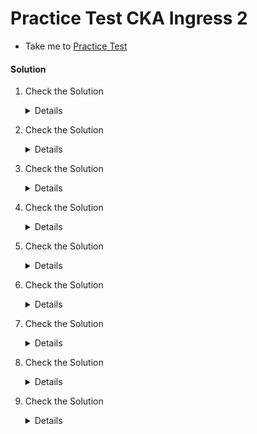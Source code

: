 # Practice Test CKA Ingress 2

  - Take me to [Practice Test](https://kodekloud.com/topic/practice-test-cka-ingress-networking-2/)

#### Solution 

  1. Check the Solution

     <details>

      ```
      OK
      ```
     </details>

  2. Check the Solution

     <details>

      ```
      kubectl create namespace ingress-space
      ```
     </details>

  3. Check the Solution

     <details>

      ```
      kubectl create configmap nginx-configuration --namespace ingress-space
      ```
     </details>

  4. Check the Solution

     <details>

      ```
      kubectl create serviceaccount ingress-serviceaccount --namespace ingress-space
      ```
     </details>

  5. Check the Solution

     <details>

      ```
      Ok

      kubectl get roles,rolebindings --namespace ingress-space
      ```
     </details>

  6. Check the Solution

     <details>

      ```
      apiVersion: apps/v1
      kind: Deployment
      metadata:
        name: ingress-controller
        namespace: ingress-space
      spec:
        replicas: 1
        selector:
          matchLabels:
            name: nginx-ingress
        template:
          metadata:
            labels:
              name: nginx-ingress
          spec:
            serviceAccountName: ingress-serviceaccount
            containers:
              - name: nginx-ingress-controller
                image: quay.io/kubernetes-ingress-controller/nginx-ingress-controller:0.21.0
                args:
                  - /nginx-ingress-controller
                  - --configmap=$(POD_NAMESPACE)/nginx-configuration
                  - --default-backend-service=app-space/default-http-backend
                env:
                  - name: POD_NAME
                    valueFrom:
                      fieldRef:
                        fieldPath: metadata.name
                  - name: POD_NAMESPACE
                    valueFrom:
                      fieldRef:
                        fieldPath: metadata.namespace
                ports:
                  - name: http
                    containerPort: 80
                  - name: https
                    containerPort: 443
      ```
     </details>
  
  7. Check the Solution

     <details>

      ```
      apiVersion: v1
      kind: Service
      metadata:
        name: ingress
        namespace: ingress-space
      spec:
        type: NodePort
        ports:
        - port: 80
          targetPort: 80
          protocol: TCP
          nodePort: 30080
          name: http
        - port: 443
          targetPort: 443
          protocol: TCP
          name: https
        selector:
          name: nginx-ingress
      ```
     </details>

  8. Check the Solution

     <details>

      ```
      apiVersion: networking.k8s.io/v1
      kind: Ingress
      metadata:
        name: ingress-wear-watch
        namespace: app-space
        annotations:
          nginx.ingress.kubernetes.io/rewrite-target: /
          nginx.ingress.kubernetes.io/ssl-redirect: "false"
      spec:
        rules:
        - http:
            paths:
            - path: /wear
              pathType: Prefix
              backend:
                service:
                 name: wear-service
                 port: 
                  number: 8080
            - path: /watch
              pathType: Prefix
              backend:
                service:
                 name: video-service
                 port:
                  number: 8080

      ```
     </details>

  9. Check the Solution

     <details>

      ```
      OK
      ```
     </details>
